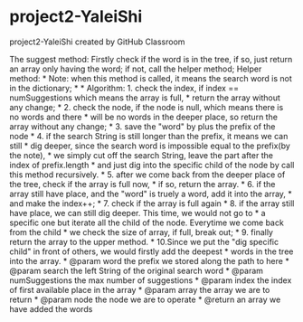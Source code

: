 # project2-YaleiShi
project2-YaleiShi created by GitHub Classroom

The suggest method:
Firstly check if the word is in the tree, if so, just return an array only having the word;
if not, call the helper method;
Helper method:
     * Note: when this method is called, it means the search word is not in the dictionary;
     *
     * Algorithm: 1. check the index, if index == numSuggestions which means the array is full,
     *            return the array without any change;
     *            2. check the node, if the node is null, which means there is no words and there
     *            will be no words in the deeper place, so return the array without any change;
     *            3. save the "word" by plus the prefix of the node
     *            4. if the search String is still longer than the prefix, it means we can still
     *            dig deeper, since the search word is impossible equal to the prefix(by the note),
     *            we simply cut off the search String, leave the part after the index of prefix.length
     *            and just dig into the specific child of the node by call this method recursively.
     *            5. after we come back from the deeper place of the tree, check if the array is full now,
     *            if so, return the array.
     *            6. if the array still have place, and the "word" is truely a word, add it into the array,
     *            and make the index++;
     *            7. check if the array is full again
     *            8. if the array still have place, we can still dig deeper. This time, we would not go to
     *            a specific one but iterate all the child of the node. Everytime we come back from the child
     *            we check the size of array, if full, break out;
     *            9. finally return the array to the upper method.
     *            10.Since we put the "dig specific child" in front of others, we would firstly add the deepest
     *            words in the tree into the array.
     * @param word the prefix we stored along the path to here
     * @param search the left String of the original search word
     * @param numSuggestions the max number of suggestions
     * @param index the index of first available place in the array
     * @param array the array we are to return
     * @param node the node we are to operate
     * @return an array we have added the words
